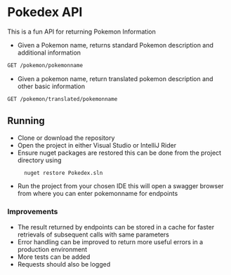 # Pokedex API

This is a fun API for returning Pokemon Information

* Given a Pokemon name, returns standard Pokemon description and additional information
```sh
GET /pokemon/pokemonname   
```
* Given a pokemon name, return translated pokemon description and other basic information
```sh
GET /pokemon/translated/pokemonname   
```

## Running
* Clone or download the repository
* Open the project in either Visual Studio or IntelliJ Rider 
* Ensure nuget packages are restored this can be done from the project directory using
   ```sh
	 nuget restore Pokedex.sln
	 ```
* Run the project from your chosen IDE this will open a swagger browser from where you can
enter pokemonname for endpoints

### Improvements
- The result returned by endpoints can be stored in a cache for faster retrievals of subsequent calls with same parameters
- Error handling can be improved to return more useful errors in a production environment
- More tests can be added 
- Requests should also be logged

